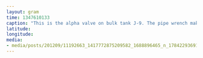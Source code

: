 ```yaml
---
layout: gram
time: 1347610133
caption: "This is the alpha valve on bulk tank J-9. The pipe wrench makes opening and closing it much easier."
latitude: 
longitude: 
media:
- media/posts/201209/11192663_1417772875209582_1688896465_n_17842293691000351.jpg
---
```

